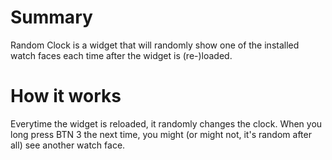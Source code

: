 # Summary

Random Clock is a widget that will randomly show one of the installed watch faces each time after the widget is (re-)loaded.

# How it works

Everytime the widget is reloaded, it randomly changes the clock. When you long press BTN 3 the next time,
you might (or might not, it's random after all) see another watch face.
